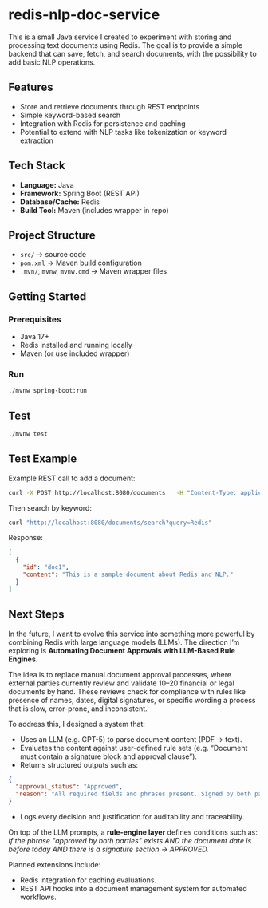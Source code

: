 # redis-nlp-doc-service

This is a small Java service I created to experiment with storing and processing text documents using Redis. The goal is to provide a simple backend that can save, fetch, and search documents, with the possibility to add basic NLP operations.

## Features
- Store and retrieve documents through REST endpoints  
- Simple keyword-based search  
- Integration with Redis for persistence and caching  
- Potential to extend with NLP tasks like tokenization or keyword extraction  

## Tech Stack
- **Language:** Java  
- **Framework:** Spring Boot (REST API)  
- **Database/Cache:** Redis  
- **Build Tool:** Maven (includes wrapper in repo)  

## Project Structure
- `src/` → source code  
- `pom.xml` → Maven build configuration  
- `.mvn/`, `mvnw`, `mvnw.cmd` → Maven wrapper files  

## Getting Started

### Prerequisites
- Java 17+  
- Redis installed and running locally  
- Maven (or use included wrapper)  

### Run
```bash
./mvnw spring-boot:run
```

## Test
```bash
./mvnw test
```

## Test Example
Example REST call to add a document:
```bash
curl -X POST http://localhost:8080/documents   -H "Content-Type: application/json"   -d '{"id": "doc1", "content": "This is a sample document about Redis and NLP."}'
```

Then search by keyword:
```bash
curl "http://localhost:8080/documents/search?query=Redis"
```

Response:
```json
[
  {
    "id": "doc1",
    "content": "This is a sample document about Redis and NLP."
  }
]
```

## Next Steps
In the future, I want to evolve this service into something more powerful by combining Redis with large language models (LLMs). The direction I’m exploring is **Automating Document Approvals with LLM-Based Rule Engines**.

The idea is to replace manual document approval processes, where external parties currently review and validate 10–20 financial or legal documents by hand. These reviews check for compliance with rules like presence of names, dates, digital signatures, or specific wording a process that is slow, error-prone, and inconsistent.

To address this, I designed a system that:
- Uses an LLM (e.g. GPT-5) to parse document content (PDF → text).  
- Evaluates the content against user-defined rule sets (e.g. “Document must contain a signature block and approval clause”).  
- Returns structured outputs such as:
```json
{
  "approval_status": "Approved",
  "reason": "All required fields and phrases present. Signed by both parties."
}
```
- Logs every decision and justification for auditability and traceability.  

On top of the LLM prompts, a **rule-engine layer** defines conditions such as:  
*If the phrase "approved by both parties" exists AND the document date is before today AND there is a signature section → APPROVED.*

Planned extensions include:
- Redis integration for caching evaluations.  
- REST API hooks into a document management system for automated workflows.  
